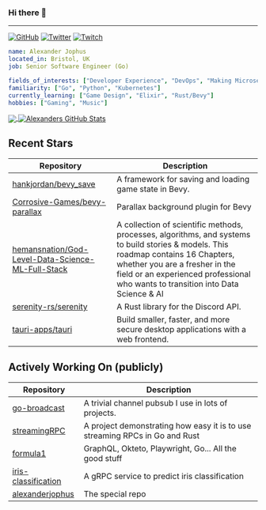 ### Hi there 👋

---

<a href="https://github.com/alexanderjophus"><img src="https://img.shields.io/github/followers/alexanderjophus.svg?label=GitHub&style=social" alt="GitHub"></a>
<a href="https://twitter.com/AlexanderJophus"><img src="https://img.shields.io/twitter/follow/AlexanderJophus?label=Twitter&style=social" alt="Twitter"></a>
<a href="https://twitch.tv/dejophus"><img src="https://img.shields.io/twitch/status/dejophus?style=social" alt="Twitch"></a>

```yaml
name: Alexander Jophus
located_in: Bristol, UK
job: Senior Software Engineer (Go)

fields_of_interests: ["Developer Experience", "DevOps", "Making Microservices Go Zoom"]
familiarity: ["Go", "Python", "Kubernetes"]
currently_learning: ["Game Design", "Elixir", "Rust/Bevy"]
hobbies: ["Gaming", "Music"]
```

<a href="https://github.com/alexanderjophus/alexanderjophus">
  <img align="center" src="https://github-readme-stats-git-masterrstaa-rickstaa.vercel.app/api/top-langs?username=alexanderjophus&hide=java,html,tex&langs_count=3&theme=vision-friendly-dark" />
</a>
<a href="https://github.com/alexanderjophus/alexanderjophus">
  <img align="center" src="https://github-readme-stats-git-masterrstaa-rickstaa.vercel.app/api?username=alexanderjophus&show_icons=true&line_height=27&count_private=true&theme=vision-friendly-dark" alt="Alexanders GitHub Stats" />
</a>

## Recent Stars
| Repository | Description |
|---|---|
| [hankjordan/bevy_save](https://www.github.com/hankjordan/bevy_save) | A framework for saving and loading game state in Bevy. |
| [Corrosive-Games/bevy-parallax](https://www.github.com/Corrosive-Games/bevy-parallax) | Parallax background plugin for Bevy |
| [hemansnation/God-Level-Data-Science-ML-Full-Stack](https://www.github.com/hemansnation/God-Level-Data-Science-ML-Full-Stack) | A collection of scientific methods, processes, algorithms, and systems to build stories & models. This roadmap contains 16 Chapters, whether you are a fresher in the field or an experienced professional who wants to transition into Data Science & AI |
| [serenity-rs/serenity](https://www.github.com/serenity-rs/serenity) | A Rust library for the Discord API. |
| [tauri-apps/tauri](https://www.github.com/tauri-apps/tauri) | Build smaller, faster, and more secure desktop applications with a web frontend. |

## Actively Working On (publicly)
| Repository | Description |
|---|---|
| [go-broadcast](https://www.github.com/alexanderjophus/go-broadcast) | A trivial channel pubsub I use in lots of projects. |
| [streamingRPC](https://www.github.com/alexanderjophus/streamingRPC) | A project demonstrating how easy it is to use streaming RPCs in Go and Rust |
| [formula1](https://www.github.com/alexanderjophus/formula1) | GraphQL, Okteto, Playwright, Go... All the good stuff |
| [iris-classification](https://www.github.com/alexanderjophus/iris-classification) | A gRPC service to predict iris classification |
| [alexanderjophus](https://www.github.com/alexanderjophus/alexanderjophus) | The special repo |